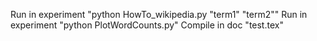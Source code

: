 Run in experiment "python HowTo_wikipedia.py "term1" "term2""
Run in experiment "python PlotWordCounts.py"
Compile in doc "test.tex"


